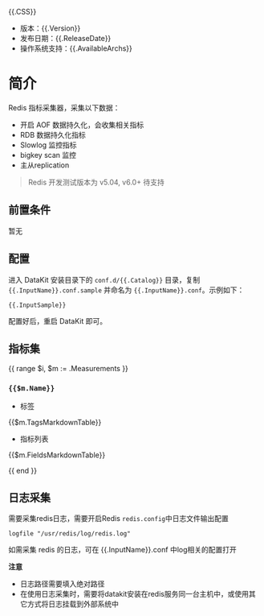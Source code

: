 {{.CSS}}

- 版本：{{.Version}}
- 发布日期：{{.ReleaseDate}}
- 操作系统支持：{{.AvailableArchs}}

# 简介

Redis 指标采集器，采集以下数据：

- 开启 AOF 数据持久化，会收集相关指标
- RDB 数据持久化指标
- Slowlog 监控指标
- bigkey scan 监控
- 主从replication

> Redis 开发测试版本为 v5.04, v6.0+ 待支持

## 前置条件

暂无

## 配置

进入 DataKit 安装目录下的 `conf.d/{{.Catalog}}` 目录，复制 `{{.InputName}}.conf.sample` 并命名为 `{{.InputName}}.conf`。示例如下：

```
{{.InputSample}}
```

配置好后，重启 DataKit 即可。

## 指标集

{{ range $i, $m := .Measurements }}

### `{{$m.Name}}`

-  标签

{{$m.TagsMarkdownTable}}

- 指标列表

{{$m.FieldsMarkdownTable}}

{{ end }}

## 日志采集
需要采集redis日志，需要开启Redis `redis.config`中日志文件输出配置
```
logfile "/usr/redis/log/redis.log"
```

如需采集 redis 的日志，可在 {{.InputName}}.conf 中log相关的配置打开

**注意**
- 日志路径需要填入绝对路径
- 在使用日志采集时，需要将datakit安装在redis服务同一台主机中，或使用其它方式将日志挂载到外部系统中
